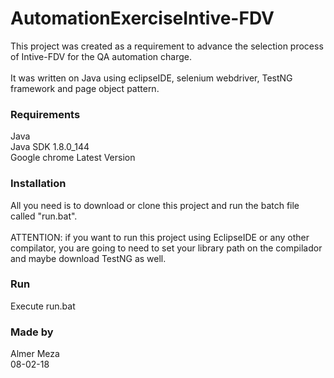 # AutomationExerciseIntive-FDV
This project was created as a requirement to advance the selection process of Intive-FDV for the QA automation charge.<br /><br />
It was written on Java using eclipseIDE, selenium webdriver, TestNG framework and page object pattern.
### Requirements

 Java<br />
 Java SDK 1.8.0_144 <br />
 Google chrome Latest Version<br />

### Installation
All you need is to download or clone this project and run the batch file called "run.bat".<br />
<br />
ATTENTION: if you want to run this project using EclipseIDE or any other compilator, you are going to need to set your library path on the compilador and maybe download TestNG as well.
### Run
Execute run.bat
### Made by
Almer Meza<br />
08-02-18
